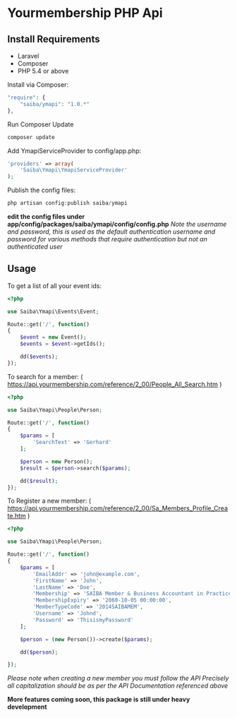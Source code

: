 # Yourmembership PHP Api

## Install Requirements

* Laravel
* Composer
* PHP 5.4 or above


Install via Composer:
```php
"require": {
    "saiba/ymapi": "1.0.*"
},
```
Run Composer Update
```php
composer update
```

Add YmapiServiceProvider to config/app.php:
```php
'providers' => array(
    'Saiba\Ymapi\YmapiServiceProvider'
);
```

Publish the config files:
```php
php artisan config:publish saiba/ymapi
```

**edit the config files under app/config/packages/saiba/ymapi/config/config.php**
*Note the username and password, this is used as the default authentication username and password for various methods that require authentication but not an authenticated user*

## Usage


To get a list of all your event ids:
```php
<?php

use Saiba\Ymapi\Events\Event;

Route::get('/', function()
{
    $event = new Event();
    $events = $event->getIds();

    dd($events);
});
```

To search for a member: ( https://api.yourmembership.com/reference/2_00/People_All_Search.htm )

```php
<?php

use Saiba\Ymapi\People\Person;

Route::get('/', function()
{
    $params = [
        'SearchText' => 'Gerhard'
    ];

    $person = new Person();
    $result = $person->search($params);

    dd($result);
});
```

To Register a new member: ( https://api.yourmembership.com/reference/2_00/Sa_Members_Profile_Create.htm )

```php
<?php

use Saiba\Ymapi\People\Person;

Route::get('/', function()
{
    $params = [
        'EmailAddr' => 'john@example.com',
        'FirstName' => 'John',
        'LastName' => 'Doe',
        'Membership' => 'SAIBA Member & Business Accountant in Practice',
        'MembershipExpiry' => '2060-10-05 00:00:00',
        'MemberTypeCode' => '2014SAIBAMEM',
        'Username' => 'Johnd',
        'Password' => 'ThisismyPassword'
    ];

    $person = (new Person())->create($params);

    dd($person);

});
```
*Please note when creating a new member you must follow the API Precisely all capitalization should be as per the API Documentation referenced above*

**More features coming soon, this package is still under heavy development**